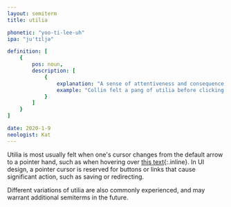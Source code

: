 ```yaml
---
layout: semiterm
title: utilia

phonetic: "yoo-ti-lee-uh"
ipa: "ju'tɪljə"

definition: [
	{
		pos: noun,
		description: [
			{
				explanation: "A sense of attentiveness and consequence felt when mousing over a website or interface element that changes the user's computer cursor shape.",
				example: "Collin felt a pang of utilia before clicking the purchase button."
			}
		]
	}
]

date: 2020-1-9
neologist: Kat
---
```


Utilia is most usually felt when one's cursor changes from the default arrow to a pointer hand, such as when hovering over [this text](javascript:void(0)){:.inline}. In UI design, a pointer cursor is reserved for buttons or links that cause significant action, such as saving or redirecting.

Different variations of utilia are also commonly experienced, and may warrant additional semiterms in the future.